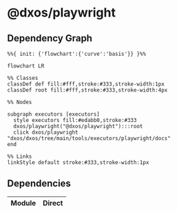 # @dxos/playwright



## Dependency Graph

```mermaid
%%{ init: {'flowchart':{'curve':'basis'}} }%%

flowchart LR

%% Classes
classDef def fill:#fff,stroke:#333,stroke-width:1px
classDef root fill:#fff,stroke:#333,stroke-width:4px

%% Nodes

subgraph executors [executors]
  style executors fill:#edabb0,stroke:#333
  dxos/playwright("@dxos/playwright"):::root
  click dxos/playwright "dxos/dxos/tree/main/tools/executors/playwright/docs"
end

%% Links
linkStyle default stroke:#333,stroke-width:1px
```

## Dependencies

| Module | Direct |
|---|---|
